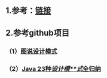 ## 1.参考：[链接](https://design-patterns.readthedocs.io/zh_CN/latest/creational_patterns/simple_factory.html)

## 2.参考github项目

### （1）[图说设计模式](https://github.com/me115/design_patterns)

### （2）[Java 23种*设**计**模**式*全归纳](https://github.com/youlookwhat/DesignPattern)

